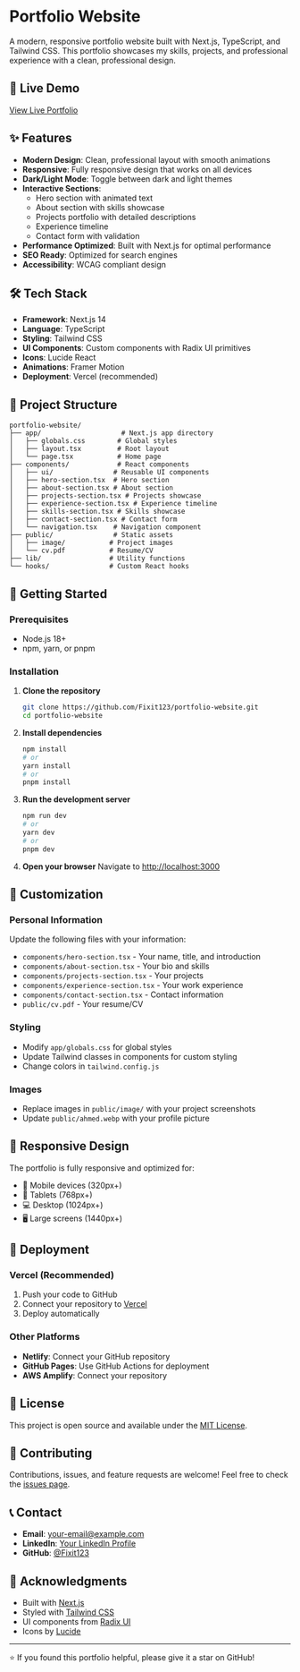# Portfolio Website

A modern, responsive portfolio website built with Next.js, TypeScript, and Tailwind CSS. This portfolio showcases my skills, projects, and professional experience with a clean, professional design.

## 🚀 Live Demo

[View Live Portfolio](https://your-portfolio-url.com) <!-- Replace with your actual deployment URL -->

## ✨ Features

- **Modern Design**: Clean, professional layout with smooth animations
- **Responsive**: Fully responsive design that works on all devices
- **Dark/Light Mode**: Toggle between dark and light themes
- **Interactive Sections**:
  - Hero section with animated text
  - About section with skills showcase
  - Projects portfolio with detailed descriptions
  - Experience timeline
  - Contact form with validation
- **Performance Optimized**: Built with Next.js for optimal performance
- **SEO Ready**: Optimized for search engines
- **Accessibility**: WCAG compliant design

## 🛠️ Tech Stack

- **Framework**: Next.js 14
- **Language**: TypeScript
- **Styling**: Tailwind CSS
- **UI Components**: Custom components with Radix UI primitives
- **Icons**: Lucide React
- **Animations**: Framer Motion
- **Deployment**: Vercel (recommended)

## 📁 Project Structure

```
portfolio-website/
├── app/                    # Next.js app directory
│   ├── globals.css        # Global styles
│   ├── layout.tsx         # Root layout
│   └── page.tsx           # Home page
├── components/            # React components
│   ├── ui/               # Reusable UI components
│   ├── hero-section.tsx  # Hero section
│   ├── about-section.tsx # About section
│   ├── projects-section.tsx # Projects showcase
│   ├── experience-section.tsx # Experience timeline
│   ├── skills-section.tsx # Skills showcase
│   ├── contact-section.tsx # Contact form
│   └── navigation.tsx    # Navigation component
├── public/               # Static assets
│   ├── image/           # Project images
│   └── cv.pdf           # Resume/CV
├── lib/                 # Utility functions
└── hooks/               # Custom React hooks
```

## 🚀 Getting Started

### Prerequisites

- Node.js 18+ 
- npm, yarn, or pnpm

### Installation

1. **Clone the repository**
   ```bash
   git clone https://github.com/Fixit123/portfolio-website.git
   cd portfolio-website
   ```

2. **Install dependencies**
   ```bash
   npm install
   # or
   yarn install
   # or
   pnpm install
   ```

3. **Run the development server**
   ```bash
   npm run dev
   # or
   yarn dev
   # or
   pnpm dev
   ```

4. **Open your browser**
   Navigate to [http://localhost:3000](http://localhost:3000)

## 🎨 Customization

### Personal Information
Update the following files with your information:

- `components/hero-section.tsx` - Your name, title, and introduction
- `components/about-section.tsx` - Your bio and skills
- `components/projects-section.tsx` - Your projects
- `components/experience-section.tsx` - Your work experience
- `components/contact-section.tsx` - Contact information
- `public/cv.pdf` - Your resume/CV

### Styling
- Modify `app/globals.css` for global styles
- Update Tailwind classes in components for custom styling
- Change colors in `tailwind.config.js`

### Images
- Replace images in `public/image/` with your project screenshots
- Update `public/ahmed.webp` with your profile picture

## 📱 Responsive Design

The portfolio is fully responsive and optimized for:
- 📱 Mobile devices (320px+)
- 📱 Tablets (768px+)
- 💻 Desktop (1024px+)
- 🖥️ Large screens (1440px+)

## 🚀 Deployment

### Vercel (Recommended)

1. Push your code to GitHub
2. Connect your repository to [Vercel](https://vercel.com)
3. Deploy automatically

### Other Platforms

- **Netlify**: Connect your GitHub repository
- **GitHub Pages**: Use GitHub Actions for deployment
- **AWS Amplify**: Connect your repository

## 📄 License

This project is open source and available under the [MIT License](LICENSE).

## 🤝 Contributing

Contributions, issues, and feature requests are welcome! Feel free to check the [issues page](../../issues).

## 📞 Contact

- **Email**: your-email@example.com
- **LinkedIn**: [Your LinkedIn Profile](https://linkedin.com/in/yourprofile)
- **GitHub**: [@Fixit123](https://github.com/Fixit123)

## 🙏 Acknowledgments

- Built with [Next.js](https://nextjs.org/)
- Styled with [Tailwind CSS](https://tailwindcss.com/)
- UI components from [Radix UI](https://www.radix-ui.com/)
- Icons by [Lucide](https://lucide.dev/)

---

⭐ If you found this portfolio helpful, please give it a star on GitHub!
